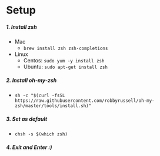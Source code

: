 # Setup
##### 1. Install zsh
 - Mac
   * `brew install zsh zsh-completions`
 - Linux
   * Centos: `sudo yum -y install zsh`
   * Ubuntu: `sudo apt-get install zsh`

##### 2. Install oh-my-zsh
- `sh -c "$(curl -fsSL https://raw.githubusercontent.com/robbyrussell/oh-my-zsh/master/tools/install.sh)"`

##### 3. Set as default
 * `chsh -s $(which zsh)`
 
##### 4. Exit and Enter :)
